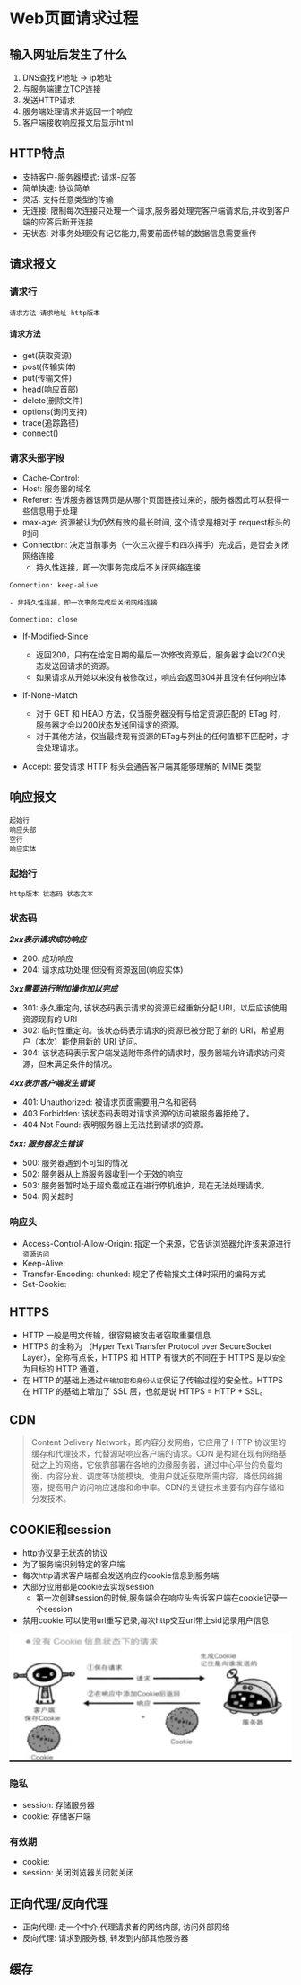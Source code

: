 # Web页面请求过程

## 输入网址后发生了什么

1. DNS查找IP地址 -> ip地址
2. 与服务端建立TCP连接
3. 发送HTTP请求
4. 服务端处理请求并返回一个响应
5. 客户端接收响应报文后显示html

## HTTP特点
- 支持客户-服务器模式: 请求-应答
- 简单快速: 协议简单
- 灵活: 支持任意类型的传输
- 无连接: 限制每次连接只处理一个请求,服务器处理完客户端请求后,并收到客户端的应答后断开连接
- 无状态: 对事务处理没有记忆能力,需要前面传输的数据信息需要重传

## 请求报文
### 请求行

```
请求方法 请求地址 http版本
```

#### 请求方法
- get(获取资源)
- post(传输实体)
- put(传输文件)
- head(响应首部)
- delete(删除文件)
- options(询问支持)
- trace(追踪路径)
- connect()

### 请求头部字段
- Cache-Control:
- Host: 服务器的域名
- Referer: 告诉服务器该网页是从哪个页面链接过来的，服务器因此可以获得一些信息用于处理
- max-age: 资源被认为仍然有效的最长时间, 这个请求是相对于 request标头的时间
- Connection: 决定当前事务（一次三次握手和四次挥手）完成后，是否会关闭网络连接
   - 持久性连接，即一次事务完成后不关闭网络连接
```
Connection: keep-alive
```  
    - 非持久性连接，即一次事务完成后关闭网络连接
```
Connection: close
```

- If-Modified-Since
   -  返回200，只有在给定日期的最后一次修改资源后，服务器才会以200状态发送回请求的资源。
   - 如果请求从开始以来没有被修改过，响应会返回304并且没有任何响应体 

- If-None-Match
   - 对于 GET 和 HEAD 方法，仅当服务器没有与给定资源匹配的 ETag 时，服务器才会以200状态发送回请求的资源。
   -  对于其他方法，仅当最终现有资源的ETag与列出的任何值都不匹配时，才会处理请求。

- Accept: 接受请求 HTTP 标头会通告客户端其能够理解的 MIME 类型

## 响应报文

```
起始行
响应头部
空行
响应实体
```

### 起始行
```
http版本 状态码 状态文本
```

### 状态码

***2xx表示请求成功响应***

- 200: 成功响应
- 204: 请求成功处理,但没有资源返回(响应实体)

***3xx需要进行附加操作加以完成***
- 301: 永久重定向, 该状态码表示请求的资源已经重新分配 URI，以后应该使用资源现有的 URI
- 302: 临时性重定向。该状态码表示请求的资源已被分配了新的 URI，希望用户（本次）能使用新的 URI 访问。
- 304: 该状态码表示客户端发送附带条件的请求时，服务器端允许请求访问资源，但未满足条件的情况。

***4xx表示客户端发生错误***
- 401: Unauthorized: 被请求页面需要用户名和密码
- 403 Forbidden: 该状态码表明对请求资源的访问被服务器拒绝了。
- 404 Not Found: 表明服务器上无法找到请求的资源。

***5xx: 服务器发生错误***
- 500: 服务器遇到不可知的情况
- 502: 服务器从上游服务器收到一个无效的响应
- 503: 服务器暂时处于超负载或正在进行停机维护，现在无法处理请求。
- 504: 网关超时

### 响应头

- Access-Control-Allow-Origin: 指定一个来源，它告诉浏览器允许该来源进行`资源访问`
- Keep-Alive: 
- Transfer-Encoding: chunked: 规定了传输报文主体时采用的编码方式
- Set-Cookie: 

## HTTPS

- HTTP 一般是明文传输，很容易被攻击者窃取重要信息
- HTTPS 的全称为 （Hyper Text Transfer Protocol over SecureSocket Layer），全称有点长，HTTPS 和 HTTP 有很大的不同在于 HTTPS 是以`安全`为目标的 HTTP 通道，
- 在 HTTP 的基础上通过`传输加密和身份认证`保证了传输过程的安全性。HTTPS 在 HTTP 的基础上增加了 SSL 层，也就是说 HTTPS = HTTP + SSL。

## CDN
> Content Delivery Network，即内容分发网络，它应用了 HTTP 协议里的缓存和代理技术，代替源站响应客户端的请求。CDN 是构建在现有网络基础之上的网络，它依靠部署在各地的边缘服务器，通过中心平台的负载均衡、内容分发、调度等功能模块，使用户就近获取所需内容，降低网络拥塞，提高用户访问响应速度和命中率。CDN的关键技术主要有内容存储和分发技术。


## COOKIE和session
- http协议是无状态的协议
- 为了服务端识别特定的客户端
- 每次http请求客户端都会发送响应的cookie信息到服务端
- 大部分应用都是cookie去实现session
  - 第一次创建session的时候,服务端会在响应头告诉客户端在cookie记录一个session
- 禁用cookie,可以使用url重写记录,每次http交互url带上sid记录用户信息

<img src='./img/cookie.png' />

### 隐私
- session: 存储服务器
- cookie: 存储客户端

### 有效期
- cookie: 
- session: 关闭浏览器关闭就关闭

## 正向代理/反向代理

- 正向代理: 走一个中介,代理请求者的网络内部, 访问外部网络
- 反向代理: 请求到服务器, 转发到内部其他服务器

## 缓存





